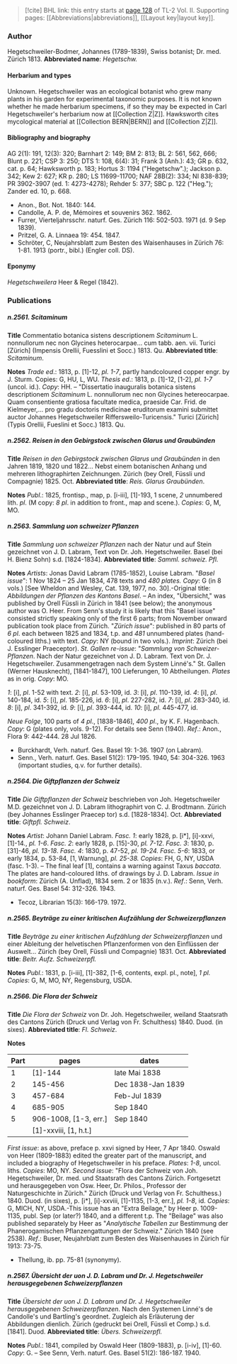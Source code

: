 > [!cite] BHL link: this entry starts at [page 128](https://www.biodiversitylibrary.org/page/33068370) of TL-2 Vol. II.
> Supporting pages: [[Abbreviations|abbreviations]], [[Layout key|layout key]].

### Author

Hegetschweiler-Bodmer, Johannes (1789-1839), Swiss botanist; Dr. med. Zürich 1813. 
**Abbreviated name**: *Hegetschw.*

#### Herbarium and types

Unknown. Hegetschweiler was an ecological botanist who grew many plants in his garden for experimental taxonomic purposes. It is not known whether he made herbarium specimens, if so they may be expected in Carl Hegetschweiler's herbarium now at [[Collection Z|Z]]. Hawksworth cites mycological material at [[Collection BERN|BERN]] and [[Collection Z|Z]].

#### Bibliography and biography

AG 2(1): 191, 12(3): 320; Barnhart 2: 149; BM 2: 813; BL 2: 561, 562, 666; Blunt p. 221; CSP 3: 250; DTS 1: 108, 6(4): 31; Frank 3 (Anh.): 43; GR p. 632, cat. p. 64; Hawksworth p. 183; Hortus 3: 1194 ("Hegetschw".); Jackson p. 342; Kew 2: 627; KR p. 280; LS 11699-11700; NAF 28B(2): 334; NI 838-839; PR 3902-3907 (ed. 1: 4273-4278); Rehder 5: 377; SBC p. 122 ("Heg."); Zander ed. 10, p. 668.
- Anon., Bot. Not. 1840: 144.
- Candolle, A. P. de, Mémoires et souvenirs 362. 1862.
- Furrer, Vierteljahrsschr. naturf. Ges. Zürich 116: 502-503. 1971 (d. 9 Sep 1839).
- Pritzel, G. A. Linnaea 19: 454. 1847.
- Schröter, C, Neujahrsblatt zum Besten des Waisenhauses in Zürich 76: 1-81. 1913 (portr., bibl.) (Engler coll. DS).

#### Eponymy

*Hegetschweilera* Heer & Regel (1842).

### Publications

##### n.2561. Scitaminum

**Title**
Commentatio botanica sistens descriptionem *Scitaminum* L. nonnullorum nec non Glycines heterocarpae... cum tabb. aen. vii. Turici \[Zürich\] (Impensis Orellii, Fuesslini et Socc.) 1813. Qu.
**Abbreviated title**: *Scitaminum*.

**Notes**
*Trade ed*.: 1813, p. \[1\]-12, *pl. 1-7*, partly handcoloured copper engr. by J. Sturm. Copies: G, HU, L, WU.
*Thesis ed*.: 1813, p. \[1\]-12, \[1-2\], *pl. 1-7* (uncol. id.). *Copy*: HH. – "Dissertatio inauguralis botanica sistens descriptionem *Scitaminum* L. nonnullorum nec non Glycines hetereocarpae. Quam consentiente gratiosa facultate medica, praeside Car. Frid. de Kielmeyer,... pro gradu doctoris medicinae eruditorum examini submittet auctor Johannes Hegetschweiler Riffersweilo-Turicensis." Turici \[Zürich\] (Typis Orellii, Fueslini et Socc.) 1813. Qu.

##### n.2562. Reisen in den Gebirgstock zwischen Glarus und Graubünden

**Title**
*Reisen in den Gebirgstock zwischen Glarus und Graubünden* in den Jahren 1819, 1820 und 1822... Nebst einem botanischen Anhang und mehreren lithographirten Zeichnungen. Zürich (bey Orell, Füssli und Compagnie) 1825. Oct.
**Abbreviated title**: *Reis. Glarus Graubünden*.

**Notes**
*Publ*.: 1825, frontisp., map, p. \[i-iii\], \[1\]-193, 1 scene, *2* unnumbered lith. *pl*. (M copy: *8 pl*. in addition to front., map and scene.). *Copies*: G, M, MO.

##### n.2563. Sammlung uon schweizer Pflanzen

**Title**
*Sammlung uon schweizer Pflanzen* nach der Natur und auf Stein gezeichnet von J. D. Labram, Text von Dr. Joh. Hegetschweiler. Basel (bei H. Bienz Sohn) s.d. \[1824-1834\].
**Abbreviated title**: *Samml. schweiz. Pfl.*

**Notes**
*Artists*: Jonas David Labram (1785-1852), Louise Labram.
"*Basel issue*": 1 Nov 1824 – 25 Jan 1834, 478 texts and *480 plates. Copy*: G (in 8 vols.) \[See Wheldon and Wesley, Cat. 139, 1977, no. 30\].-Original title: *Abbildungen der Pflanzen des Kantons Basel*. – An index, "Übersicht," was published by Orell Füssli in Zürich in 1841 (see below); the anonymous author was O. Heer. From Senn's study it is likely that this "Basel issue" consisted strictly speaking only of the first 6 parts; from November onward publication took place from Zürich.
"*Zürich issue*": published in 80 parts of *6 pl*. each between 1825 and 1834, t.p. and *481* unnumbered plates (hand-coloured liths.) with text. *Copy*: NY (bound in two vols.).
*Imprint*: Zürich (bei J. Esslinger Praeceptor).
*St. Gallen re-issue*: "*Sammlung von Schweizer-Pflanzen*. Nach der Natur gezeichnet von J. D. Labram. Text von Dr. J. Hegetschweiler. Zusammengetragen nach dem System Linné's." St. Gallen (Werner Hausknecht), \[1841-1847\], 100 Lieferungen, 10 Abtheilungen. *Plates* as in orig. *Copy*: MO.

*1*: \[i\], *pl*. 1-52 with text.
*2*: \[i\], *pl*. 53-109, id.
*3*: \[i\], *pl*. 110-139, id.
*4*: \[i\], *pl*. 140-184, id.
*5*: \[i\], *pl*. 185-226, id.
*6*: \[i\], *pl*. 227-282, id.
*7*: \[i\], *pl*. 283-340, id.
*8*: \[i\], *pl*. 341-392, id.
*9*: \[i\], *pl*. 393-444, id.
*10*: \[i\], *pl*. 445-477, id.

*Neue Folge*, 100 parts of *4 pl*., \[1838-1846\], *400 pl*., by K. F. Hagenbach. *Copy*: G (plates only, vols. 9-12). For details see Senn (1940).
*Ref*.: Anon., Flora 9: 442-444. 28 Jul 1826.
- Burckhardt, Verh. naturf. Ges. Basel 19: 1-36. 1907 (on Labram).
- Senn., Verh. naturf. Ges. Basel 51(2): 179-195. 1940, 54: 304-326. 1963 (important studies, q.v. for further details).

##### n.2564. Die Giftpflanzen der Schweiz

**Title**
*Die Giftpflanzen der Schweiz* beschrieben von Joh. Hegetschweiler M.D. gezeichnet von J. D. Labram lithographirt von C. J. Brodtmann. Zürich (bey Johannes Esslinger Praecep tor) s.d. \[1828-1834\]. Oct.
**Abbreviated title**: *Giftpfl. Schweiz*.

**Notes**
*Artist*: Johann Daniel Labram.
*Fasc. 1*: early 1828, p. \[i\*\], \[i\]-xxvi, \[1\]-14., *pl. 1-6*.
*Fasc. 2*: early 1828, p. \[15\]-30, *pl. 7-12*.
*Fasc. 3*: 1830, p. \[31\]-46, *pl. 13-18*.
*Fasc. 4*: 1830, p. 47-52, *pl. 19-24.*
*Fasc. 5-6*: 1833, or early 1834, p. 53-84, \[1, Warnung\], *pl. 25-38.*
*Copies*: FH, G, NY, USDA (fasc. 1-3). – The final leaf \[1\], contains a warning against Taxus *baccata*. The plates are hand-coloured liths. of drawings by J. D. Labram.
*Issue in bookform*: Zürich (A. Unflad), 1834 sem. 2 or 1835 (n.v.).
*Ref*.: Senn, Verh. naturf. Ges. Basel 54: 312-326. 1943.
- Tecoz, Librarian 15(3): 166-179. 1972.

##### n.2565. Beyträge zu einer kritischen Aufzählung der Schweizerpflanzen

**Title**
*Beyträge zu einer kritischen Aufzählung der Schweizerpflanzen* und einer Ableitung der helvetischen Pflanzenformen von den Einflüssen der Auswelt... Zürich (bey Orell, Füssli und Compagnie) 1831. Oct.
**Abbreviated title**: *Beitr. Aufz. Schweizerpfl.*

**Notes**
*Publ*.: 1831, p. \[i-iii\], \[1\]-382, \[1-6, contents, expl. pl., note\], *1 pl. Copies*: G, M, MO, NY, Regensburg, USDA.

##### n.2566. Die Flora der Schweiz

**Title**
*Die Flora der Schweiz* von Dr. Joh. Hegetschweiler, weiland Staatsrath des Cantons Zürich (Druck und Verlag von Fr. Schulthess) 1840. Duod. (in sixes).
**Abbreviated title**: *Fl. Schweiz*.

**Notes**

|Part	|pages	|dates|
|---	|---	|---	|
|1	|\[1\]-144	|late Mai 1838|
|2	|145-456	|Dec 1838-Jan 1839|
|3	|457-684	|Feb-Jul 1839|
|4	|685-905	|Sep 1840|
|5	|906-1008, \[1-3, err.\]	|Sep 1840|
|	|\[1\]-xxviii, \[1, h.t.\]|

*First issue*: as above, preface p. xxvi signed by Heer, 7 Apr 1840. Oswald von Heer (1809-1883) edited the greater part of the manuscript, and included a biography of Hegetschweiler in his preface. *Plates*: *1-8*, uncol. liths. *Copies*: MO, NY.
*Second issue*: "Flora der Schweiz von Joh. Hegetschweiler, Dr. med. und Staatsrath des Cantons Zürich. Fortgesetzt und herausgegeben von Osw. Heer, Dr. Philos., Professor der Naturgeschichte in Zürich." Zürich (Druck und Verlag von Fr. Schulthess.) 1840. Duod. (in sixes), p. \[i\*\], \[i\]-xxviii, \[1\]-1135, \[1-3, err.\], *pl. 1-8*, id. *Copies*: G, MICH, NY, USDA.-This issue has an "Extra Beilage," by Heer p. 1009-1135, publ. Sep (or later?) 1840, and a different t.p. The "Beilage" was also published separately by Heer as "*Analytische Tabellen* zur Bestimmung der Phanerogamischen Pflanzengattungen der Schweiz." Zürich 1840 (see 2538).
*Ref*.: Buser, Neujahrblatt zum Besten des Waisenhauses in Zürich für 1913: 73-75.
- Thellung, ib. pp. 75-81 (synonymy).

##### n.2567. Übersicht der uon J. D. Labram und Dr. J. Hegetschweiler herausgegebenen Schweizerpflanzen

**Title**
*Übersicht der uon J. D. Labram und Dr. J. Hegetschweiler herausgegebenen Schweizerpflanzen*. Nach den Systemen Linné's de Candolle's und Bartling's geordnet. Zugleich als Erläuterung der Abbildungen dienlich. Zürich (gedruckt bei Orell, Füssli et Comp.) s.d. \[1841\]. Duod.
**Abbreviated title**: *Übers. Schweizerpfl.*

**Notes**
*Publ*.: 1841, compiled by Oswald Heer (1809-1883), p. \[i-iv\], \[1\]-60. *Copy*: G. – See Senn, Verh. naturf. Ges. Basel 51(2): 186-187. 1940.

